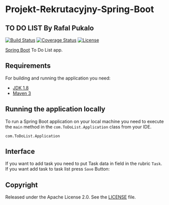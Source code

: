 # Projekt-Rekrutacyjny-Spring-Boot
## TO DO LIST By Rafal Pukalo
[![Build Status](https://travis-ci.org/codecentric/springboot-sample-app.svg?branch=master)](https://travis-ci.org/codecentric/springboot-sample-app)
[![Coverage Status](https://coveralls.io/repos/github/codecentric/springboot-sample-app/badge.svg?branch=master)](https://coveralls.io/github/codecentric/springboot-sample-app?branch=master)
[![License](http://img.shields.io/:license-apache-blue.svg)](http://www.apache.org/licenses/LICENSE-2.0.html)

 [Spring Boot](http://projects.spring.io/spring-boot/) To Do List app.

## Requirements

For building and running the application you need:

- [JDK 1.8](http://www.oracle.com/technetwork/java/javase/downloads/jdk8-downloads-2133151.html)
- [Maven 3](https://maven.apache.org)

## Running the application locally

To run a Spring Boot application on your local machine you need to execute the `main` method in the `com.ToDoList.Application` class from your IDE.
```shell
com.ToDoList.Application
```

## Interface

If you want to add task you need to put Task data in field in the rubric `Task`. If you want add task to task list press `Save` Button:





## Copyright

Released under the Apache License 2.0. See the [LICENSE](https://github.com/codecentric/springboot-sample-app/blob/master/LICENSE) file.
